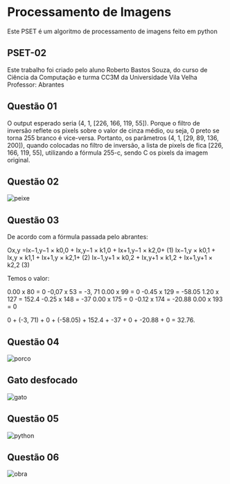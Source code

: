 # Processamento de Imagens
Este PSET é um algoritmo de processamento de imagens feito em python

## PSET-02
Este trabalho foi criado pelo aluno Roberto Bastos Souza, do curso de Ciência da Computação e turma CC3M da Universidade Vila Velha
Professor: Abrantes

## Questão 01
O output esperado seria (4, 1, [226, 166, 119, 55]). Porque o filtro de inversão reflete os pixels sobre o valor de cinza médio, ou seja, 0 preto se torna 255 branco é vice-versa. Portanto, os parâmetros (4, 1, [29, 89, 136, 200]), quando colocadas no filtro de inversão, a lista de pixels de fica [226, 166, 119, 55], utilizando a fórmula 255-c, sendo C os pixels da imagem original.

## Questão 02
![peixe](https://user-images.githubusercontent.com/103335050/188286813-f38ab579-f87b-4120-907f-c4a5268588e7.png)


## Questão 03
De acordo com a fórmula passada pelo abrantes:

Ox,y =Ix−1,y−1 × k0,0 + Ix,y−1 × k1,0 + Ix+1,y−1 × k2,0+ (1) 
Ix−1,y × k0,1 + Ix,y × k1,1 + Ix+1,y × k2,1+ (2) 
Ix−1,y+1 × k0,2 + Ix,y+1 × k1,2 + Ix+1,y+1 × k2,2 (3)

Temos o valor:

0.00 x 80 = 0
-0,07 x 53 = -3, 71
0.00 x 99 = 0
-0.45 x 129 = -58.05
1.20 x 127 = 152.4
-0.25 x 148 = -37
0.00 x 175 = 0
-0.12 x 174 = -20.88
0.00 x 193 = 0

0 + (-3, 71) + 0 + (-58.05) + 152.4 + -37 + 0 + -20.88 + 0 = 32.76.

## Questão 04
![porco](https://user-images.githubusercontent.com/103335050/188286769-4a112d5d-97f6-48b1-96e0-6e77da612572.png)


## Gato desfocado
![gato](https://user-images.githubusercontent.com/103335050/188286781-42256b28-41a7-45db-8ebe-123f56fdb83c.png)


## Questão 05
![python](https://user-images.githubusercontent.com/103335050/188286787-0c23e1b5-4ac2-48a4-8f03-492b4a458838.png)

## Questão 06
![obra](https://user-images.githubusercontent.com/103335050/188286817-7d03e458-4bdf-4abd-9ebb-cb6d26789506.png)

